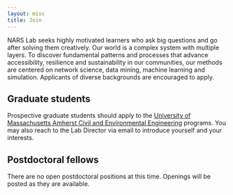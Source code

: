 ```yaml
---
layout: misc
title: Join
---
```


<!-- *We are currently prioritizing a backend developer to improve databasing and compute for Nextstrain. [Click here for full job description](/blog/programmer-nextstrain-backend/).* -->

NARS Lab seeks highly motivated learners who ask big questions and go after solving them creatively.
Our world is a complex system with multiple layers.
To discover fundamental patterns and processes that advance accessibility, resilience and sustainability in our communities, our methods are centered on network science, data mining, machine learning and simulation.
Applicants of diverse backgrounds are encouraged to apply.

## Graduate students

Prospective graduate students should apply to the [University of Massachusetts Amherst Civil and Environmental Engineering](https://www.umass.edu/graduate/programs/civil-engineering) programs.
You may also reach to the Lab Director via email to introduce yourself and your interests.

## Postdoctoral fellows

There are no open postdoctoral positions at this time. Openings will be posted as they are available.

<!-- trevor<span style="display:none">obfuscate</span>@bedford.io. -->

<!-- ## Programmers

Please send (1) current resume, (2) code samples or links to published/distributed code and (3) contact information for two references to trevor<span style="display:none">obfuscate</span>@bedford.io. The lab primarily codes in Python, Javascript and Java. -->

